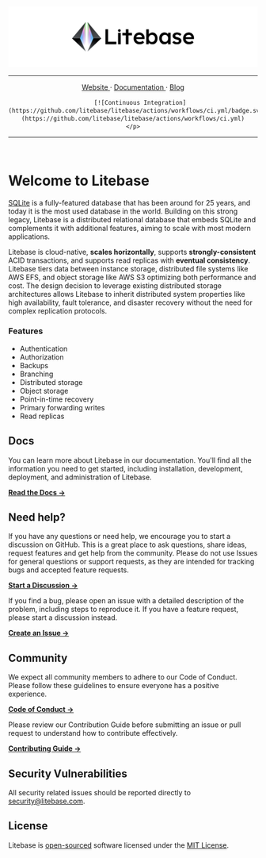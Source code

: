 <picture>
  <source media="(prefers-color-scheme: dark)" srcset="docs/images/litebase-github-readme-banner-dark.png">
  <source media="(prefers-color-scheme: light)" srcset="docs/images/litebase-github-readme-banner.png">
  <img alt="Fallback image description" src="docs/images/litebase-github-readme-banner.png">
</picture>

---
<div align="center">
	<p align="center">
		<a href="https://litebase.com">
			Website
		</a>
		&middot;
		<a href="https://litebase.com/docs">
			Documentation
		</a>
		&middot;
		<a href="https://litebase.com/blog">
			Blog
		</a>

		[![Continuous Integration](https://github.com/litebase/litebase/actions/workflows/ci.yml/badge.svg)](https://github.com/litebase/litebase/actions/workflows/ci.yml)
	</p>
</div>

---

<br />

# Welcome to Litebase

[SQLite](https://sqlite.org/) is a fully-featured database that has been around for 25 years, and today it is the most used database in the world. Building on this strong legacy, Litebase is a distributed relational database that embeds SQLite and complements it with additional features, aiming to scale with most modern applications.

Litebase is cloud-native, **scales horizontally**, supports **strongly-consistent** ACID transactions, and supports read replicas with **eventual consistency**. Litebase tiers data between instance storage, distributed file systems like AWS EFS, and object storage like AWS S3 optimizing both performance and cost.  The design decision to leverage existing distributed storage architectures allows Litebase to inherit distributed system properties like high availability, fault tolerance, and disaster recovery without the need for complex replication protocols.

### Features

* Authentication
* Authorization
* Backups
* Branching
* Distributed storage
* Object storage
* Point-in-time recovery
* Primary forwarding writes
* Read replicas

## Docs

You can learn more about Litebase in our documentation. You'll find all the information you need to get started, including installation, development, deployment, and administration of Litebase.

**[Read the Docs →](https://litebase.com/docs)**


## Need help?

If you have any questions or need help, we encourage you to start a discussion on GitHub. This is a great place to ask questions, share ideas, request features and get help from the community. Please do not use Issues for general questions or support requests, as they are intended for tracking bugs and accepted feature requests.

**[Start a Discussion →](https://github.com/litebase/litebase/discussions/new/choose)**

If you find a bug, please open an issue with a detailed description of the problem, including steps to reproduce it. If you have a feature request, please start a discussion instead.

**[Create an Issue →](https://github.com/litebase/litebase/issues)**


## Community

We expect all community members to adhere to our Code of Conduct. Please follow these guidelines to ensure everyone has a positive experience.

**[Code of Conduct →](https://github.com/litebase/litebase?tab=coc-ov-file#readme)**

Please review our Contribution Guide before submitting an issue or pull request to understand how to contribute effectively.

**[Contributing Guide →](https://github.com/litebase/litebase/blob/main/docs/CONTRIBUTING.md)**


## Security Vulnerabilities

All security related issues should be reported directly to [security@litebase.com](mailto:security@litebase.com).

## License

Litebase is [open-sourced](https://opensource.org/) software licensed under the [MIT License](LICENSE.md).

